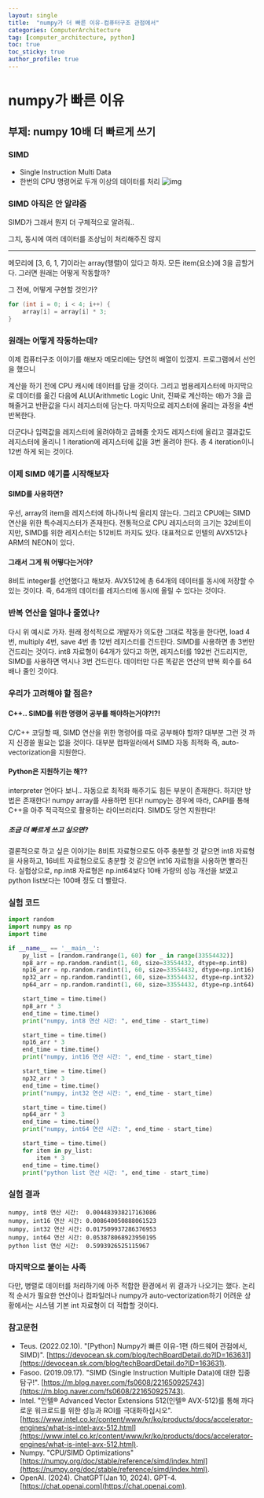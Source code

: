 ```yaml
---
layout: single
title:  "numpy가 더 빠른 이유-컴퓨터구조 관점에서"
categories: ComputerArchitecture
tag: [computer_architecture, python]
toc: true
toc_sticky: true
author_profile: true
---
```


# numpy가 빠른 이유
## 부제: numpy 10배 더 빠르게 쓰기

### SIMD
- Single Instruction Multi Data
- 한번의 CPU 명령어로 두개 이상의 데이터를 처리
![img](https://mblogthumb-phinf.pstatic.net/MjAxOTA5MTdfMjc2/MDAxNTY4NzA2NzQ3NTky.Tp-Mq1HkScFBcrQ5maojJAEVrnqyT6lwAbg40lGLGe4g.AUwXx1sBEkV4F7EBM42ZaSnzo0RhzG6HSwDj2cW8QCgg.PNG.fs0608/FasooTechBlog_SIMD1.png?type=w800)

### SIMD 아직은 안 알랴줌
SIMD가 그래서 뭔지 더 구체적으로 알려줘..

그치, 동시에 여러 데이터를 조상님이 처리해주진 않지

---

메모리에 [3, 6, 1, 7]이라는 array(행렬)이 있다고 하자.
모든 item(요소)에 3을 곱할거다.
그러면 원래는 어떻게 작동할까?

그 전에, 어떻게 구현할 것인가?
```cpp
for (int i = 0; i < 4; i++) {
    array[i] = array[i] * 3;
}
```

### 원래는 어떻게 작동하는데?
이제 컴퓨터구조 이야기를 해보자
메모리에는 당연히 배열이 있겠지. 프로그램에서 선언을 했으니

계산을 하기 전에 CPU 캐시에 데이터를 담을 것이다.
그리고 범용레지스터에 마지막으로 데이터를 옮긴 다음에
ALU(Arithmetic Logic Unit, 진짜로 계산하는 애)가 3을 곱해줄거고
반환값을 다시 레지스터에 담는다.
마지막으로 레지스터에 올리는 과정을 4번 반복한다.

더군다나 입력값을 레지스터에 올려야하고 곱해줄 숫자도 레지스터에 올리고 결과값도 레지스터에 올리니 1 iteration에 레지스터에 값을 3번 올려야 한다.
총 4 iteration이니 12번 하게 되는 것이다.

### 이제 SIMD 얘기를 시작해보자
#### SIMD를 사용하면?
우선, array의 item을 레지스터에 하나하나씩 올리지 않는다.
그리고 CPU에는 SIMD 연산을 위한 특수레지스터가 존재한다.
전통적으로 CPU 레지스터의 크기는 32비트이지만, SIMD를 위한 레지스터는 512비트 까지도 있다.
대표적으로 인텔의 AVX512나 ARM의 NEON이 있다.

#### 그래서 그게 뭐 어떻다는거야?
8비트 integer를 선언했다고 해보자. AVX512에 총 64개의 데이터를 동시에 저장할 수 있는 것이다. 즉, 64개의 데이터를 레지스터에 동시에 올릴 수 있다는 것이다.

### 반복 연산을 얼마나 줄였나?
다시 위 예시로 가자.
원래 정석적으로 개발자가 의도한 그대로 작동을 한다면, load 4번, multiply 4번, save 4번 총 12번 레지스터를 건드린다.
SIMD를 사용하면 총 3번만 건드리는 것이다.
int8 자료형이 64개가 있다고 하면, 레지스터를 192번 건드리지만, SIMD를 사용하면 역시나 3번 건드린다.
데이터만 다른 똑같은 연산의 반복 회수를 64배나 줄인 것이다.

### 우리가 고려해야 할 점은?
#### C++.. SIMD를 위한 명령어 공부를 해야하는거야?!?!
C/C++ 코딩할 때, SIMD 연산을 위한 명령어를 따로 공부해야 할까?
대부분 그런 것 까지 신경쓸 필요는 없을 것이다. 대부분 컴파일러에서 SIMD 자동 최적화 즉, auto-vectorization을 지원한다.

#### Python은 지원하기는 해??
interpreter 언어다 보니.. 자동으로 최적화 해주기도 힘든 부분이 존재한다. 하지만 방법은 존재한다! numpy array를 사용하면 된다!
numpy는 경우에 따라, CAPI를 통해 C++을 아주 적극적으로 활용하는 라이브러리다. SIMD도 당연 지원한다!

##### 조금 더 빠르게 쓰고 싶으면?
결론적으로 하고 싶은 이야기는 8비트 자료형으로도 아주 충분할 것 같으면 int8 자료형을 사용하고, 16비트 자료형으로도 충분할 것 같으면 int16 자료형을 사용하면 빨라진다. 실험상으로, np.int8 자료형은 np.int64보다 10배 가량의 성능 개선을 보였고 python list보다는 100배 정도 더 빨랐다.

### 실험 코드
```python
import random
import numpy as np
import time

if __name__ == '__main__':
    py_list = [random.randrange(1, 60) for _ in range(33554432)]
    np8_arr = np.random.randint(1, 60, size=33554432, dtype=np.int8)
    np16_arr = np.random.randint(1, 60, size=33554432, dtype=np.int16)
    np32_arr = np.random.randint(1, 60, size=33554432, dtype=np.int32)
    np64_arr = np.random.randint(1, 60, size=33554432, dtype=np.int64)

    start_time = time.time()
    np8_arr * 3
    end_time = time.time()
    print("numpy, int8 연산 시간: ", end_time - start_time)

    start_time = time.time()
    np16_arr * 3
    end_time = time.time()
    print("numpy, int16 연산 시간: ", end_time - start_time)

    start_time = time.time()
    np32_arr * 3
    end_time = time.time()
    print("numpy, int32 연산 시간: ", end_time - start_time)

    start_time = time.time()
    np64_arr * 3
    end_time = time.time()
    print("numpy, int64 연산 시간: ", end_time - start_time)

    start_time = time.time()
    for item in py_list:
        item * 3
    end_time = time.time()
    print("python list 연산 시간: ", end_time - start_time)
```

### 실험 결과
```
numpy, int8 연산 시간:  0.004483938217163086
numpy, int16 연산 시간: 0.008640050888061523
numpy, int32 연산 시간: 0.017509937286376953
numpy, int64 연산 시간: 0.053878068923950195
python list 연산 시간:  0.5993926525115967
```

### 마지막으로 붙이는 사족
다만, 병렬로 데이터를 처리하기에 아주 적합한 환경에서 위 결과가 나오기는 했다. 
논리적 순서가 필요한 연산이나 컴파일러나 numpy가 auto-vectorization하기 어려운 상황에서는 시스템 기본 int 자료형이 더 적합할 것이다.

### 참고문헌
- Teus. (2022.02.10). "[Python] Numpy가 빠른 이유-1편 (하드웨어 관점에서, SIMD)". [https://devocean.sk.com/blog/techBoardDetail.do?ID=163631](https://devocean.sk.com/blog/techBoardDetail.do?ID=163631).
- Fasoo. (2019.09.17). "SIMD (Single Instruction Multiple Data)에 대한 집중탐구!". [https://m.blog.naver.com/fs0608/221650925743](https://m.blog.naver.com/fs0608/221650925743).
- Intel. "인텔® Advanced Vector Extensions 512(인텔® AVX-512)를 통해 까다로운 워크로드를 위한 성능과 ROI를 극대화하십시오". [https://www.intel.co.kr/content/www/kr/ko/products/docs/accelerator-engines/what-is-intel-avx-512.html](https://www.intel.co.kr/content/www/kr/ko/products/docs/accelerator-engines/what-is-intel-avx-512.html).
- Numpy. "CPU/SIMD Optimizations" [https://numpy.org/doc/stable/reference/simd/index.html](https://numpy.org/doc/stable/reference/simd/index.html).
- OpenAI. (2024). ChatGPT(Jan 10, 2024). GPT-4. [https://chat.openai.com](https://chat.openai.com).